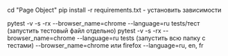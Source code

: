 cd "Page Object" 
pip install -r requirements.txt - установить зависимости

pytest -v -s -rx --browser_name=chrome --language=ru tests/тест (запустить тестовый файл отдельно) 
pytest -v -s -rx --browser_name=chrome --language=ru tests (запустить всю папку с тестами) --browser_name=chrome или firefox --language=ru, en, fr
